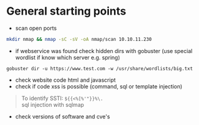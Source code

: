 # General starting points

- scan open ports
```bash
mkdir nmap && nmap -sC -sV -oA nmap/scan 10.10.11.230
```
- if webservice was found check hidden dirs with gobuster (use special wordlist if know which server e.g. spring)
```
gobuster dir -u https://www.test.com -w /usr/share/wordlists/big.txt
```
- check website code html and javascript
- check if code xss is possible (command, sql or template injection)
> To identify SSTI: `${{<%[%'"}}%\.`  
> sql injection with sqlmap
- check versions of software and cve's
